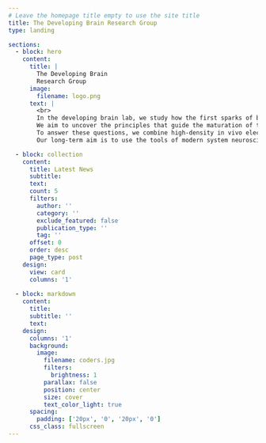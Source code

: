 ```yaml
---
# Leave the homepage title empty to use the site title
title: The Developing Brain Research Group
type: landing

sections:
  - block: hero
    content:
      title: |
        The Developing Brain
        Research Group
      image:
        filename: logo.png
      text: |
        <br>
        In the developing brain lab, we study how the first sparks of brain activity mature into the flexible, balanced networks that let us do all the complex behaviors  that truly make us human. 
        We aim to uncover the principles that guide the maturation of the subtle balance between excitatory and inhibitory neurons, and how through their tug-of-war that unfolds over development emerge complex neural dynamics.
        To answer these questions, we combine high-density in vivo electrophysiology, opto- and chemogenetics in neonatal mice. We pair experiments with spiking neural network models to test mechanisms, and we aim at validating our findings against human neonatal EEG.
        Our long-term aim is to use the tools of modern system neuroscience to advance our understanding of the very first steps of brain development, and to translate these insights into novel approaches to alter the course of neurodevelopmental disorders such as autism, epilepsy and schizophrenia.

  - block: collection
    content:
      title: Latest News
      subtitle:
      text:
      count: 5
      filters:
        author: ''
        category: ''
        exclude_featured: false
        publication_type: ''
        tag: ''
      offset: 0
      order: desc
      page_type: post
    design:
      view: card
      columns: '1'
  
  - block: markdown
    content:
      title:
      subtitle: ''
      text:
    design:
      columns: '1'
      background:
        image: 
          filename: coders.jpg
          filters:
            brightness: 1
          parallax: false
          position: center
          size: cover
          text_color_light: true
      spacing:
        padding: ['20px', '0', '20px', '0']
      css_class: fullscreen
---
```

